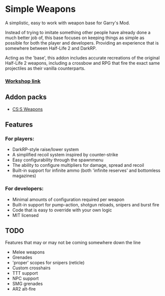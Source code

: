 # Simple Weapons
A simplistic, easy to work with weapon base for Garry's Mod.

Instead of trying to imitate something other people have already done a much better job of, this base focuses on keeping things as simple as possible for both the player and developers. Providing an experience that is somewhere between Half-Life 2 and DarkRP.

Acting as the 'base', this addon includes accurate recreations of the original Half-Life 2 weapons, including a crossbow and RPG that fire the exact same projectiles as their vanilla counterparts.

### [Workshop link](https://steamcommunity.com/sharedfiles/filedetails/?id=2821862386)

## Addon packs
* [CS:S Weapons](https://github.com/TankNut/simple-weapons-css)

## Features
### For players:
* DarkRP-style raise/lower system
* A simplified recoil system inspired by counter-strike
* Easy configurability through the spawnmenu
* The ability to configure multipliers for damage, spread and recoil
* Built-in support for infinite ammo (both 'infinite reserves' and bottomless magazines)
### For developers:
* Minimal amounts of configuration required per weapon
* Built-in support for pump-action, shotgun reloads, snipers and burst fire
* Code that is easy to override with your own logic
* MIT licensed

## TODO
Features that may or may not be coming somewhere down the line
* Melee weapons
* Grenades
* 'proper' scopes for snipers (reticle)
* Custom crosshairs
* TTT support
* NPC support
* SMG grenades
* AR2 alt-fire
